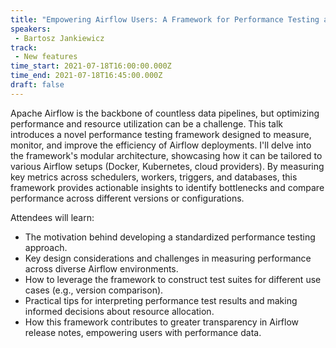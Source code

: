 ```yaml
---
title: "Empowering Airflow Users: A Framework for Performance Testing and Transparent Resource Optimization"
speakers:
 - Bartosz Jankiewicz
track:
 - New features
time_start: 2021-07-18T16:00:00.000Z
time_end: 2021-07-18T16:45:00.000Z
draft: false
---
```


Apache Airflow is the backbone of countless data pipelines, but optimizing performance and resource utilization can be a challenge. This talk introduces a novel performance testing framework designed to measure, monitor, and improve the efficiency of Airflow deployments. I'll delve into the framework's modular architecture, showcasing how it can be tailored to various Airflow setups (Docker, Kubernetes, cloud providers). By measuring key metrics across schedulers, workers, triggers, and databases, this framework provides actionable insights to identify bottlenecks and compare performance across different versions or configurations.

Attendees will learn:

 * The motivation behind developing a standardized performance testing approach.
 * Key design considerations and challenges in measuring performance across diverse Airflow environments.
 * How to leverage the framework to construct test suites for different use cases (e.g., version comparison).
 * Practical tips for interpreting performance test results and making informed decisions about resource allocation.
 * How this framework contributes to greater transparency in Airflow release notes, empowering users with performance data.